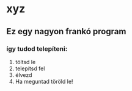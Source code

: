 # xyz
## Ez egy nagyon frankó program
### így tudod telepíteni:
1. töltsd le
2. telepítsd fel
3. élvezd
4. Ha meguntad töröld le!
